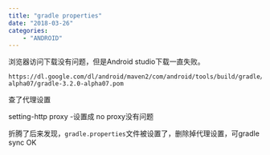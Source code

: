 ```yaml
---
title: "gradle properties"
date: "2018-03-26"
categories: 
    - "ANDROID"
---
```


浏览器访问下载没有问题，但是Android studio下载一直失败。

```
https://dl.google.com/dl/android/maven2/com/android/tools/build/gradle/3.2.0-alpha07/gradle-3.2.0-alpha07.pom
```

查了代理设置

setting-http proxy -设置成 no proxy没有问题



折腾了后来发现，`gradle.properties`文件被设置了，删除掉代理设置，可gradle sync OK